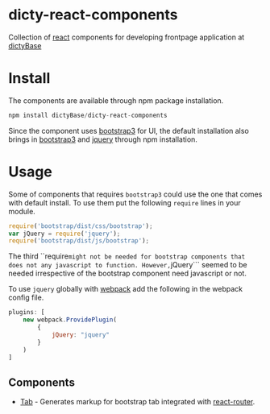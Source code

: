 # dicty-react-components
Collection of [react](http://facebook.github.io/react/index.html) components
for developing frontpage application at [dictyBase](http://dictybase.org)

# Install
The components are available through npm package installation.

```js
npm install dictyBase/dicty-react-components
```

Since the component uses [bootstrap3](http://getbootstrap.com) for UI, 
the default installation also brings in [bootstrap3](http://getbootstrap.com) and [jquery](http://jquery.com)
through npm installation.

# Usage
Some of components that requires ```bootstrap3``` could use the one that comes with default install. To use them put the following ```require```
lines in your module.

```js
require('bootstrap/dist/css/bootstrap');
var jQuery = require('jquery');
require('bootstrap/dist/js/bootstrap');
```

The third ``require``` might not be needed for bootstrap components that does
not any javascript to function. However, ```jQuery``` seemed to be needed
irrespective of the bootstrap component need javascript or not.

To use ```jquery``` globally with [webpack](http://webpack.github.io) add the
following in the webpack config file.

```js
plugins: [
    new webpack.ProvidePlugin(
        {
            jQuery: "jquery"
        }
    )
]
```

## Components
* [Tab](docs/Tab.md) - Generates markup for bootstrap tab integrated with [react-router](https://github.com/rackt/react-router).

